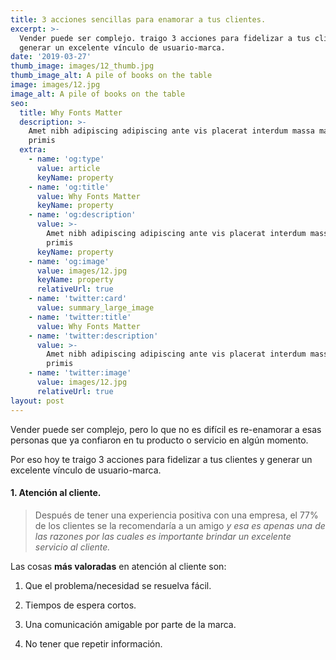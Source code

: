 ```yaml
---
title: 3 acciones sencillas para enamorar a tus clientes.
excerpt: >-
  Vender puede ser complejo. traigo 3 acciones para fidelizar a tus clientes y
  generar un excelente vínculo de usuario-marca.
date: '2019-03-27'
thumb_image: images/12_thumb.jpg
thumb_image_alt: A pile of books on the table
image: images/12.jpg
image_alt: A pile of books on the table
seo:
  title: Why Fonts Matter
  description: >-
    Amet nibh adipiscing adipiscing ante vis placerat interdum massa massa
    primis
  extra:
    - name: 'og:type'
      value: article
      keyName: property
    - name: 'og:title'
      value: Why Fonts Matter
      keyName: property
    - name: 'og:description'
      value: >-
        Amet nibh adipiscing adipiscing ante vis placerat interdum massa massa
        primis
      keyName: property
    - name: 'og:image'
      value: images/12.jpg
      keyName: property
      relativeUrl: true
    - name: 'twitter:card'
      value: summary_large_image
    - name: 'twitter:title'
      value: Why Fonts Matter
    - name: 'twitter:description'
      value: >-
        Amet nibh adipiscing adipiscing ante vis placerat interdum massa massa
        primis
    - name: 'twitter:image'
      value: images/12.jpg
      relativeUrl: true
layout: post
---
```

Vender puede ser complejo, pero lo que no es difícil es re-enamorar a esas personas que ya confiaron en tu producto o servicio en algún momento.

Por eso hoy te traigo 3 acciones para fidelizar a tus clientes y generar un excelente vínculo de usuario-marca.

#### 1. Atención al cliente.

> Después de tener una experiencia positiva con una empresa, el 77% de los clientes se la recomendaría a un amigo *y esa es apenas una de las razones por las cuales es importante brindar un excelente servicio al cliente.*

Las cosas **más valoradas** en atención al cliente son:

1.  Que el problema/necesidad se resuelva fácil.

2.  Tiempos de espera cortos.

3.  Una comunicación amigable por parte de la marca.

4.  No tener que repetir información.

